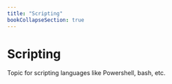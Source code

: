 ```yaml
---
title: "Scripting"
bookCollapseSection: true
---
```

# Scripting

Topic for scripting languages like Powershell, bash, etc.